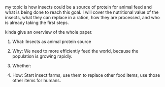 
my topic is how insects could be a source of protein for animal feed and what is being done to reach this goal. I will cover the nutritional value of the insects, what they can replace in a ration, how they are processed, and who is already taking the first steps.


kinda give an overview of the whole paper.

  1. What: Insects as animal protein source
  
  2. Why: We need to more efficiently feed the world, because the population is growing rapidly.
  
  3. Whether:
  
  4. How: Start insect farms, use them to replace other food items, use those other items for humans. 
